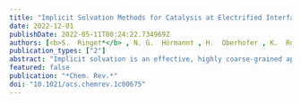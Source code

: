```yaml
---
title: "Implicit Solvation Methods for Catalysis at Electrified Interfaces"
date: 2022-12-01
publishDate: 2022-05-11T00:24:22.734969Z
authors: [<b>S.  Ringe†*</b> , N. G.  Hörmann† , H.  Oberhofer , K.  Reuter* ]
publication_types: ["2"]
abstract: "Implicit solvation is an effective, highly coarse-grained approach in atomic-scale simulations to account for a surrounding liquid electrolyte on the level of a continuous polarizable medium. Originating in molecular chemistry with finite solutes, implicit solvation techniques are now increasingly used in the context of first-principles modeling of electrochemistry and electrocatalysis at extended (often metallic) electrodes. The prevalent ansatz to model the latter electrodes and the reactive surface chemistry at them through slabs in periodic boundary condition supercells brings its specific challenges. Foremost this concerns the difficulty of describing the entire double layer forming at the electrified solid-liquid interface (SLI) within supercell sizes tractable by commonly employed density functional theory (DFT). We review liquid solvation methodology from this specific application angle, highlighting in particular its use in the widespread ab initio thermodynamics approach to surface catalysis. Notably, implicit solvation can be employed to mimic a polarization of the electrode's electronic density under the applied potential and the concomitant capacitive charging of the entire double layer beyond the limitations of the employed DFT supercell. Most critical for continuing advances of this effective methodology for the SLI context is the lack of pertinent (experimental or high-level theoretical) reference data needed for parametrization."
featured: false
publication: "*Chem. Rev.*"
doi: "10.1021/acs.chemrev.1c00675"
---
```


